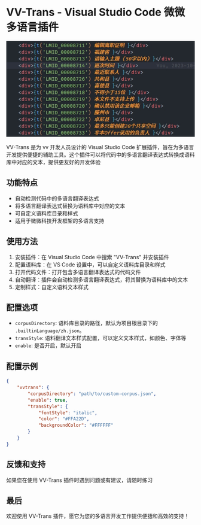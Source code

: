 # VV-Trans - Visual Studio Code 微微多语言插件

![VV-Trans 示例图片](/images/vv-trans-screenshot.png)

VV-Trans 是为 vv 开发人员设计的 Visual Studio Code 扩展插件，旨在为多语言开发提供便捷的辅助工具。这个插件可以将代码中的多语言翻译表达式转换成语料库中对应的文本，提供更友好的开发体验

## 功能特点

-   自动检测代码中的多语言翻译表达式
-   将多语言翻译表达式替换为语料库中对应的文本
-   可自定义语料库目录和样式
-   适用于微微科技开发框架的多语言支持

## 使用方法

1. 安装插件：在 Visual Studio Code 中搜索 "VV-Trans" 并安装插件
2. 配置语料库：在 VS Code 设置中，可以自定义语料库目录和样式
3. 打开代码文件：打开包含多语言翻译表达式的代码文件
4. 自动翻译：插件会自动检测多语言翻译表达式，将其替换为语料库中的文本
5. 定制样式：自定义语料文本样式

## 配置选项

-   `corpusDirectory`: 语料库目录的路径，默认为项目根目录下的 `.builtinLanguage/zh.json`。
-   `transStyle`: 语料翻译文本样式配置，可以定义文本样式，如颜色、字体等
-   `enable`: 是否开启，默认开启

## 配置示例

```json
{
    "vvtrans": {
        "corpusDirectory": "path/to/custom-corpus.json",
        "enable": true,
        "transStyle": {
            "fontStyle": "italic",
            "color": "#FFA22D",
            "backgroundColor": "#FFFFFF"
        }
    }
}
```

## 反馈和支持

如果您在使用 VV-Trans 插件时遇到问题或有建议，请随时练习

## 最后

欢迎使用 VV-Trans 插件，愿它为您的多语言开发工作提供便捷和高效的支持！

